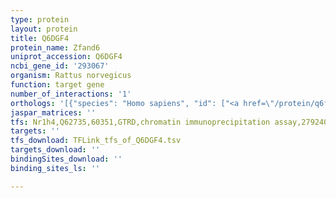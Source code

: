 ```yaml
---
type: protein
layout: protein
title: Q6DGF4
protein_name: Zfand6
uniprot_accession: Q6DGF4
ncbi_gene_id: '293067'
organism: Rattus norvegicus
function: target gene
number_of_interactions: '1'
orthologs: '[{"species": "Homo sapiens", "id": ["<a href=\"/protein/q6fif0\">Q6FIF0</a>"]}, {"species": "Mus musculus", "id": ["<a href=\"/protein/q9dch6\">Q9DCH6</a>"]}, {"species": "Caenorhabditis elegans", "id": ["<a href=\"/protein/q19723\">Q19723</a>"]}, {"species": "Drosophila melanogaster", "id": ["<a href=\"/protein/q9vhf4\">Q9VHF4</a>"]}]'
jaspar_matrices: ''
tfs: Nr1h4,Q62735,60351,GTRD,chromatin immunoprecipitation assay,27924024%5Buid%5D,No
targets: ''
tfs_download: TFLink_tfs_of_Q6DGF4.tsv
targets_download: ''
bindingSites_download: ''
binding_sites_ls: ''

---
```

